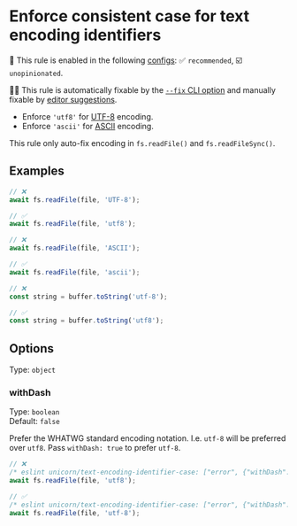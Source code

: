 # Enforce consistent case for text encoding identifiers

💼 This rule is enabled in the following [configs](https://github.com/sindresorhus/eslint-plugin-unicorn#recommended-config): ✅ `recommended`, ☑️ `unopinionated`.

🔧💡 This rule is automatically fixable by the [`--fix` CLI option](https://eslint.org/docs/latest/user-guide/command-line-interface#--fix) and manually fixable by [editor suggestions](https://eslint.org/docs/latest/use/core-concepts#rule-suggestions).

<!-- end auto-generated rule header -->
<!-- Do not manually modify this header. Run: `npm run fix:eslint-docs` -->

- Enforce `'utf8'` for [UTF-8](https://en.wikipedia.org/wiki/UTF-8) encoding.
- Enforce `'ascii'` for [ASCII](https://en.wikipedia.org/wiki/ASCII) encoding.

This rule only auto-fix encoding in `fs.readFile()` and `fs.readFileSync()`.

## Examples

```js
// ❌
await fs.readFile(file, 'UTF-8');

// ✅
await fs.readFile(file, 'utf8');
```

```js
// ❌
await fs.readFile(file, 'ASCII');

// ✅
await fs.readFile(file, 'ascii');
```

```js
// ❌
const string = buffer.toString('utf-8');

// ✅
const string = buffer.toString('utf8');
```

## Options

Type: `object`

### withDash

Type: `boolean`\
Default: `false`

Prefer the WHATWG standard encoding notation. I.e. `utf-8` will be preferred over `utf8`. Pass `withDash: true` to prefer `utf-8`.

```js
// ❌
/* eslint unicorn/text-encoding-identifier-case: ["error", {"withDash": true}] */
await fs.readFile(file, 'utf8');
```

```js
// ✅
/* eslint unicorn/text-encoding-identifier-case: ["error", {"withDash": true}] */
await fs.readFile(file, 'utf-8');
```
